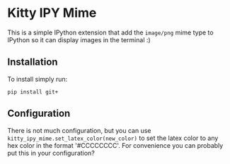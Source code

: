 # Kitty IPY Mime

This is a simple IPython extension that add the `image/png` mime type to IPython so it can display images in the terminal :)


## Installation

To install simply run:

```
pip install git+
```

## Configuration

There is not much configuration, but you can use `kitty_ipy_mime.set_latex_color(new_color)` to set the latex color to any hex color in the format '#CCCCCCCC'.
For convenience you can probably put this in your configuration? 


